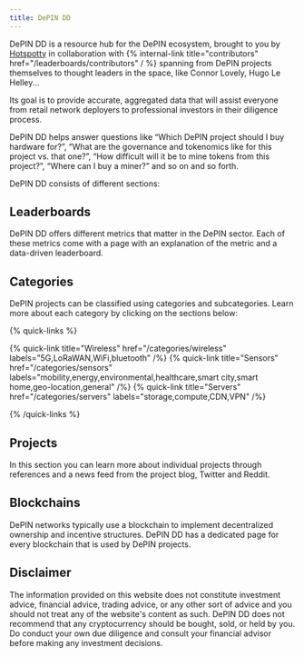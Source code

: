 ```yaml
---
title: DePIN DD
---
```


DePIN DD is a resource hub for the DePIN ecosystem, brought to you by [Hotspotty](https://twitter.com/hotspotty) in collaboration with {% internal-link title="contributors" href="/leaderboards/contributors" / %} spanning from DePIN projects themselves to thought leaders in the space, like Connor Lovely, Hugo Le Helley...

Its goal is to provide accurate, aggregated data that will assist everyone from retail network deployers to professional investors in their diligence process.

DePIN DD helps answer questions like “Which DePIN project should I buy hardware for?”, “What are the governance and tokenomics like for this project vs. that one?”, “How difficult will it be to mine tokens from this project?”, “Where can I buy a miner?” and so on and so forth.

DePIN DD consists of different sections:

## Leaderboards

DePIN DD offers different metrics that matter in the DePIN sector. Each of these metrics come with a page with an explanation of the metric and a data-driven leaderboard.

## Categories

DePIN projects can be classified using categories and subcategories. Learn more about each category by clicking on the sections below:

{% quick-links %}

{% quick-link title="Wireless" href="/categories/wireless" labels="5G,LoRaWAN,WiFi,bluetooth" /%}
{% quick-link title="Sensors" href="/categories/sensors" labels="mobility,energy,environmental,healthcare,smart city,smart home,geo-location,general" /%}
{% quick-link title="Servers" href="/categories/servers" labels="storage,compute,CDN,VPN" /%}

{% /quick-links %}

## Projects

In this section you can learn more about individual projects through references and a news feed from the project blog, Twitter and Reddit.

## Blockchains

DePIN networks typically use a blockchain to implement decentralized ownership and incentive structures. DePIN DD has a dedicated page for every blockchain that is used by DePIN projects.

## Disclaimer

The information provided on this website does not constitute investment advice, financial advice, trading advice, or any other sort of advice and you should not treat any of the website's content as such. DePIN DD does not recommend that any cryptocurrency should be bought, sold, or held by you. Do conduct your own due diligence and consult your financial advisor before making any investment decisions.
